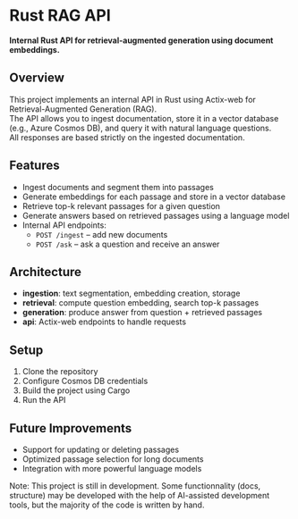 # Rust RAG API

**Internal Rust API for retrieval-augmented generation using document embeddings.**

## Overview

This project implements an internal API in Rust using Actix-web for Retrieval-Augmented Generation (RAG).  
The API allows you to ingest documentation, store it in a vector database (e.g., Azure Cosmos DB), and query it with natural language questions.  
All responses are based strictly on the ingested documentation.

## Features

- Ingest documents and segment them into passages
- Generate embeddings for each passage and store in a vector database
- Retrieve top-k relevant passages for a given question
- Generate answers based on retrieved passages using a language model
- Internal API endpoints:
  - `POST /ingest` – add new documents
  - `POST /ask` – ask a question and receive an answer

## Architecture

- **ingestion**: text segmentation, embedding creation, storage
- **retrieval**: compute question embedding, search top-k passages
- **generation**: produce answer from question + retrieved passages
- **api**: Actix-web endpoints to handle requests

## Setup

1. Clone the repository
2. Configure Cosmos DB credentials
3. Build the project using Cargo
4. Run the API

## Future Improvements

- Support for updating or deleting passages
- Optimized passage selection for long documents
- Integration with more powerful language models

Note: This project is still in development.
Some functionnality (docs, structure) may be developed with the help of AI-assisted development tools, but the majority of the code is written by hand.